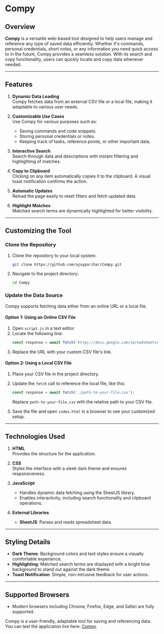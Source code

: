 # Compy

## Overview
**Compy** is a versatile web-based tool designed to help users manage and reference any type of saved data efficiently. Whether it's commands, personal credentials, short notes, or any information you need quick access to in the future, Compy provides a seamless solution. With its search and copy functionality, users can quickly locate and copy data whenever needed.

---

## Features
1. **Dynamic Data Loading**  
   Compy fetches data from an external CSV file or a local file, making it adaptable to various user needs.

2. **Customizable Use Cases**  
   Use Compy for various purposes such as:  
   - Saving commands and code snippets.  
   - Storing personal credentials or notes.  
   - Keeping track of tasks, reference points, or other important data.

3. **Interactive Search**  
   Search through data and descriptions with instant filtering and highlighting of matches.

4. **Copy to Clipboard**  
   Clicking on any item automatically copies it to the clipboard. A visual toast notification confirms the action.

5. **Automatic Updates**  
   Reload the page easily to reset filters and fetch updated data.

6. **Highlight Matches**  
   Matched search terms are dynamically highlighted for better visibility.

---

## Customizing the Tool

### Clone the Repository
1. Clone the repository to your local system:
   ```bash
   git clone https://github.com/ajayparihar/Compy.git
   ```
2. Navigate to the project directory:
   ```bash
   cd Compy
   ```

### Update the Data Source
Compy supports fetching data either from an online URL or a local file.

#### Option 1: Using an Online CSV File
1. Open `script.js` in a text editor.
2. Locate the following line:
   ```javascript
   const response = await fetch('https://docs.google.com/spreadsheets/d/e/2PACX-1vQzW7nf7zVPPuQaV3DQuCH3lxkog_lfNR437sjIOVfxW9ddOuEleLqH_XfjBPYRCQ/pub?gid=1883989031&single=true&output=csv');
   ```
3. Replace the URL with your custom CSV file's link.

#### Option 2: Using a Local CSV File
1. Place your CSV file in the project directory.
2. Update the `fetch` call to reference the local file, like this:
   ```javascript
   const response = await fetch('./path-to-your-file.csv');
   ```
   Replace `path-to-your-file.csv` with the relative path to your CSV file.

3. Save the file and open `index.html` in a browser to see your customized setup.

---

## Technologies Used
1. **HTML**  
   Provides the structure for the application.

2. **CSS**  
   Styles the interface with a sleek dark theme and ensures responsiveness.

3. **JavaScript**  
   - Handles dynamic data fetching using the SheetJS library.  
   - Enables interactivity, including search functionality and clipboard operations.

4. **External Libraries**  
   - **SheetJS**: Parses and reads spreadsheet data.

---

## Styling Details
- **Dark Theme**: Background colors and text styles ensure a visually comfortable experience.  
- **Highlighting**: Matched search terms are displayed with a bright blue background to stand out against the dark theme.  
- **Toast Notification**: Simple, non-intrusive feedback for user actions.

---

## Supported Browsers
- Modern browsers including Chrome, Firefox, Edge, and Safari are fully supported. 

Compy is a user-friendly, adaptable tool for saving and referencing data. You can test the application live here: [Compy](https://ajayparihar.github.io/Compy).